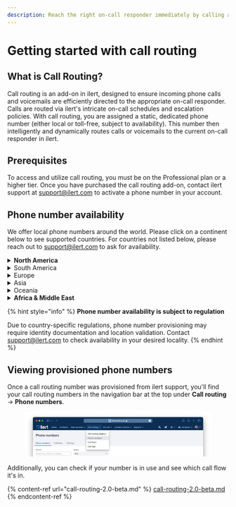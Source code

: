 ```yaml
---
description: Reach the right on-call responder immediately by calling a phone number
---
```


# Getting started with call routing

## **What is Call Routing?**

Call routing is an add-on in ilert, designed to ensure incoming phone calls and voicemails are efficiently directed to the appropriate on-call responder. Calls are routed via ilert's intricate on-call schedules and escalation policies. With call routing, you are assigned a static, dedicated phone number (either local or toll-free, subject to availability). This number then intelligently and dynamically routes calls or voicemails to the current on-call responder in ilert.

## Prerequisites

To access and utilize call routing, you must be on the Professional plan or a higher tier. Once you have purchased the call routing add-on, contact ilert support at support@ilert.com to activate a phone number in your account.

## Phone number availability

We offer local phone numbers around the world. Please click on a continent below to see  supported countries. For countries not listed below, please reach out to support@ilert.com to ask for availability.

<details>

<summary><strong>North America</strong></summary>

* United States
* Canada
* Barbados
* Dominican Republic
* El Salvador
* Jamaica
* Mexico
* Panama
* Puerto Rico

</details>

<details>

<summary>South America</summary>

* Argentina
* Chile
* Colombia
* Ecuador
* Grenada
* Brazil

</details>

<details>

<summary>Europe</summary>

* Austria
* Belgium
* Bosnia and Herzegovina
* Bulgaria
* Croatia
* Cyprus
* Czech Republic&#x20;
* Estonia
* France
* Germany
* Greece
* Hungary
* Ireland
* Italy
* Romania
* Slovenia
* Spain
* Switzerland
* Sweden
* United Kingdom
* Denmark
* Finland
* Netherlands
* Norway
* Poland

</details>

<details>

<summary>Asia</summary>

* Indonesia
* Israel
* Japan
* Macau
* Philippines
* Thailand

</details>

<details>

<summary>Oceania</summary>

* Australia
* New Zealand

</details>

<details>

<summary><strong>Africa &#x26; Middle East</strong></summary>

* Benin
* Ghana
* Kenya
* Mali
* Mauritius
* South Africa
* Sudan
* Tunisia
* Uganda

</details>

{% hint style="info" %}
**Phone number availability is subject to regulation**

Due to country-specific regulations, phone number provisioning may require identity documentation and location validation. Contact support@ilert.com to check availability in your desired locality.
{% endhint %}

## Viewing provisioned phone numbers

Once a call routing number was provisioned from ilert support, you'll find your call routing numbers in the navigation bar at the top under **Call routing** -> **Phone numbers**.

<figure><img src="../.gitbook/assets/Screenshot 2024-07-08 at 12.42.08.png" alt=""><figcaption></figcaption></figure>

Additionally, you can check if your number is in use and see which call flow it's in.



{% content-ref url="call-routing-2.0-beta.md" %}
[call-routing-2.0-beta.md](call-routing-2.0-beta.md)
{% endcontent-ref %}
